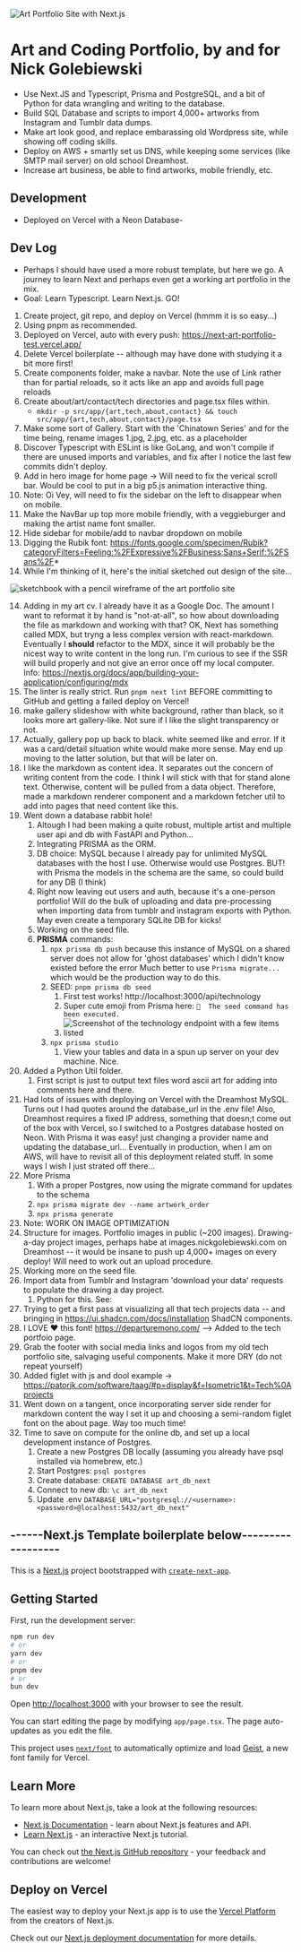 ![Art Portfolio Site with Next.js](/public/screenshots/art_portfolio_header.png)

# Art and Coding Portfolio, by and for Nick Golebiewski

- Use Next.JS and Typescript, Prisma and PostgreSQL, and a bit of Python for data wrangling and writing to the database.
- Build SQL Database and scripts to import 4,000+ artworks from Instagram and Tumblr data dumps.
- Make art look good, and replace embarassing old Wordpress site, while showing off coding skills.
- Deploy on AWS + smartly set us DNS, while keeping some services (like SMTP mail server) on old school Dreamhost. 
- Increase art business, be able to find artworks, mobile friendly, etc.

## Development
- Deployed on Vercel with a Neon Database- 

## Dev Log

- Perhaps I should have used a more robust template, but here we go. A journey to learn Next and perhaps even get a working art portfolio in the mix. 
- Goal: Learn Typescript. Learn Next.js. GO!

1. Create project, git repo, and deploy on Vercel (hmmm it is so easy...)
2. Using pnpm as recommended.
3. Deployed on Vercel, auto with every push: https://next-art-portfolio-test.vercel.app/
4. Delete Vercel boilerplate -- although may have done with studying it a bit more first!
5. Create components folder, make a navbar. Note the use of Link rather than for partial reloads, so it acts like an app and avoids full page reloads
6. Create about/art/contact/tech directories and page.tsx files within.
    -   `mkdir -p src/app/{art,tech,about,contact} && touch src/app/{art,tech,about,contact}/page.tsx`
7. Make some sort of Gallery. Start with the 'Chinatown Series' and for the time being, rename images 1.jpg, 2.jpg, etc. as a placeholder
8. Discover Typescript with ESLint is like GoLang, and won't compile if there are unused imports and variables, and fix after I notice the last few commits didn't deploy.
9. Add in hero image for home page -> Will need to fix the verical scroll bar. Would be cool to put in a big p5.js animation interactive thing. 
10. Note: Oi Vey, will need to fix the sidebar on the left to disappear when on mobile.
11. Make the NavBar up top more mobile friendly, with a veggieburger and making the artist name font smaller. 
12. Hide sidebar for mobile/add to navbar dropdown on mobile
13. Digging the Rubik font: https://fonts.google.com/specimen/Rubik?categoryFilters=Feeling:%2FExpressive%2FBusiness;Sans+Serif:%2FSans%2F*
14. While I'm thinking of it, here's the initial sketched out design of the site...

![sketchbook with a pencil wireframe of the art portfolio site](public/images/ephemera/website_sketch_portfolio.jpg)

14. Adding in my art cv. I already have it as a Google Doc. 
The amount I want to reformat it by hand is "not-at-all", so how about downloading the file as markdown and working with that?
OK, Next has something called MDX, but tryng a less complex version with react-markdown. Eventually I **should** refactor to the MDX, since it will probably be the nicest way to write content in the long run. I'm curious to see if the SSR will build properly and not give an error once off my local computer. Info: https://nextjs.org/docs/app/building-your-application/configuring/mdx
15. The linter is really strict. Run `pnpm next lint` BEFORE committing to GitHub and getting a failed deploy on Vercel!
16. make gallery slideshow with white background, rather than black, so it looks more art gallery-like. Not sure if I like the slight transparency or not.
17. Actually, gallery pop up back to black. white seemed like and error. If it was a card/detail situation white would make more sense. May end up moving to the latter solution, but that will be later on.
18. I like the markdown as content idea. It separates out the concern of writing content from the code. I think I will stick with that for stand alone text. Otherwise, content will be pulled from a data object. Therefore, made a markdown renderer component and a markdown fetcher util to add into pages that need content like this.
19. Went down a database rabbit hole!
    1.  Altough I had been making a quite robust, multiple artist and multiple user api and db with FastAPI and Python...
    2.  Integrating PRISMA as the ORM. 
    3.  DB choice: MySQL because I already pay for unlimited MySQL databases with the host I use. Otherwise would use Postgres. BUT! with Prisma the models in the schema are the same, so could build for any DB (I think)
    4.  Right now leaving out users and auth, because it's a one-person portfolio! Will do the bulk of uploading and data pre-processing when importing data from tumblr and instagram exports with Python. May even create a temporary SQLite DB for kicks! 
    5.  Working on the seed file.
    6. **PRISMA** commands:
       1. `npx prisma db push` because this instance of MySQL on a shared server does not allow for 'ghost databases' which I didn't know existed before the error Much better to use `Prisma migrate...` which would be the production way to do this.
       2. SEED: `pnpm prisma db seed`
          1. First test works! http://localhost:3000/api/technology
          2. Super cute emoji from Prisma here: `🌱  The seed command has been executed.`
          3. ![Screenshot of the technology endpoint with a few items listed](/public/screenshots/technologies-api.png)
       3. `npx prisma studio`
          1. View your tables and data in a spun up server on your dev machine. Nice. 
 20. Added a Python Util folder. 
     1.  First script is just to output text files word ascii art for adding into comments here and there.
 21. Had lots of issues with deploying on Vercel with the Dreamhost MySQL. Turns out I had quotes around the database_url in the .env file! Also, Dreamhost requires a fixed IP address, something that doesn;t come out of the box with Vercel, so I switched to a Postgres database hosted on Neon. With Prisma it was easy! just changing a provider name and updating the database_url... Eventually in production, when I am on AWS, will have to revisit all of this deployment related stuff. In some ways I wish I just strated off there...
 22. More Prisma
     1.  With a proper Postgres, now using the migrate command for updates to the schema
     2.  `npx prisma migrate dev --name artwork_order`
     3.  `npx prisma generate`
 23. Note: WORK ON IMAGE OPTIMIZATION
 24. Structure for images. Portfolio images in public (~200 images). Drawing-a-day project images, perhaps habe at images.nickgolebiewski.com on Dreamhost -- it would be insane to push up 4,000+ images on every deploy! Will need to work out an upload procedure.
 25. Working more on the seed file.
 26. Import data from Tumblr and Instagram 'download your data' requests to populate the drawing a day project.
     1.  Python for this. See: 
 27. Trying to get a first pass at visualizing all that tech projects data -- and bringing in https://ui.shadcn.com/docs/installation ShadCN components.
 28. I LOVE ❤️ this font! https://departuremono.com/  --> Added to the tech portfoio page.
 29. Grab the footer with social media links and logos from my old tech portfolio site, salvaging useful components. Make it more DRY (do not repeat yourself)
 30. Added figlet with js and dool example -> https://patorjk.com/software/taag/#p=display&f=Isometric1&t=Tech%0Aprojects
 31. Went down on a tangent, once incorporating server side render for markdown content the way I set it up and choosing a semi-random figlet font on the about page. Way too much time!
 32. Time to save on compute for the online db, and set up a local development instance of Postgres.
     1.  Create a new Postgres DB locally (assuming you already have psql installed via homebrew, etc.)
     2.  Start Postgres: `psql postgres`
     3.  Create database: `CREATE DATABASE art_db_next`
     4.  Connect to new db: `\c art_db_next`
     5.  Update .env `DATABASE_URL="postgresql://<username>:<password>@localhost:5432/art_db_next"`


## ------Next.js Template boilerplate below------------------


This is a [Next.js](https://nextjs.org) project bootstrapped with [`create-next-app`](https://nextjs.org/docs/app/api-reference/cli/create-next-app).

## Getting Started

First, run the development server:

```bash
npm run dev
# or
yarn dev
# or
pnpm dev
# or
bun dev
```

Open [http://localhost:3000](http://localhost:3000) with your browser to see the result.

You can start editing the page by modifying `app/page.tsx`. The page auto-updates as you edit the file.

This project uses [`next/font`](https://nextjs.org/docs/app/building-your-application/optimizing/fonts) to automatically optimize and load [Geist](https://vercel.com/font), a new font family for Vercel.

## Learn More

To learn more about Next.js, take a look at the following resources:

- [Next.js Documentation](https://nextjs.org/docs) - learn about Next.js features and API.
- [Learn Next.js](https://nextjs.org/learn) - an interactive Next.js tutorial.

You can check out [the Next.js GitHub repository](https://github.com/vercel/next.js) - your feedback and contributions are welcome!

## Deploy on Vercel

The easiest way to deploy your Next.js app is to use the [Vercel Platform](https://vercel.com/new?utm_medium=default-template&filter=next.js&utm_source=create-next-app&utm_campaign=create-next-app-readme) from the creators of Next.js.

Check out our [Next.js deployment documentation](https://nextjs.org/docs/app/building-your-application/deploying) for more details.
